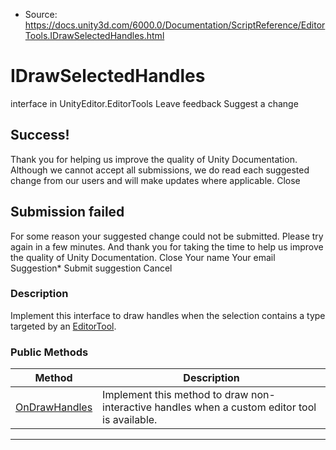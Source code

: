 * Source: https://docs.unity3d.com/6000.0/Documentation/ScriptReference/EditorTools.IDrawSelectedHandles.html

# IDrawSelectedHandles
interface in UnityEditor.EditorTools
Leave feedback
Suggest a change
## Success!
Thank you for helping us improve the quality of Unity Documentation. Although we cannot accept all submissions, we do read each suggested change from our users and will make updates where applicable.
Close
## Submission failed
For some reason your suggested change could not be submitted. Please <a>try again</a> in a few minutes. And thank you for taking the time to help us improve the quality of Unity Documentation.
Close
Your name Your email Suggestion* Submit suggestion
Cancel
### Description
Implement this interface to draw handles when the selection contains a type targeted by an [EditorTool](https://docs.unity3d.com/6000.0/Documentation/ScriptReference/EditorTools.EditorTool.html).
### Public Methods
Method | Description  
---|---  
[OnDrawHandles](https://docs.unity3d.com/6000.0/Documentation/ScriptReference/EditorTools.IDrawSelectedHandles.OnDrawHandles.html) | Implement this method to draw non-interactive handles when a custom editor tool is available.  
* * *
